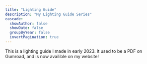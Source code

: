 ```yaml
---
title: "Lighting Guide"
description: "My Lighting Guide Series"
cascade:
  showAuthor: false
  showDate: false
  groupByYear: false
  invertPagination: true
---
```

This is a lighting guide I made in early 2023. It used to be a PDF on Gumroad, and is now availible on my website!
